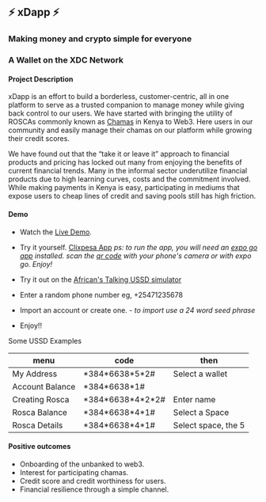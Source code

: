 ## ⚡ xDapp ⚡
### Making money and crypto simple for everyone

### A Wallet on the XDC Network 

#### Project Description

xDapp is an effort to build a borderless, customer-centric, all in one platform to serve as a trusted companion to manage money while giving back control to our users. We have started with bringing the utility of ROSCAs commonly known as [Chamas](<https://en.wikipedia.org/wiki/Chama_(investment)>) in Kenya to Web3. Here users in our community and easily manage their chamas on our platform while growing their credit scores.

We have found out that the “take it or leave it” approach to financial products and pricing has locked out many from enjoying the benefits of current financial trends. Many in the informal sector underutilize financial products due to high learning curves, costs and the commitment involved. While making payments in Kenya is easy, participating in mediums that expose users to cheap lines of credit and saving pools still has high friction.


#### Demo

- Watch the [Live Demo](https://youtu.be/_-OuI6YpsRs).

- Try it yourself. [Clixpesa App](https://expo.dev/@kachdn/xdapp?serviceType=classic&distribution=expo-go)
_ps: to run the app, you will need an [expo go app](https://expo.dev/client) installed._
  _scan the [qr code](https://expo.dev/@kachdn/xdapp?serviceType=classic&distribution=expo-go) with your phone's camera or with expo go. Enjoy!_
  
- Try it out on the [African's Talking USSD simulator](https://simulator.africastalking.com:1517/)
- Enter a random phone number eg, +25471235678
- Import an account or create one. - _to import use a 24 word seed phrase_
- Enjoy!!

Some USSD Examples

| menu            | code                  | then                |  
| --------------- | --------------------- | ------------------- | 
| My Address      | \*384\*6638\*5\*2#    | Select a wallet     | 
| Account Balance | \*384\*6638\*1#       |                     | 
| Creating Rosca  | \*384\*6638\*4\*2\*2# | Enter name          |   
| Rosca Balance   | \*384\*6638\*4\*1#    | Select a Space      | 
| Rosca Details   | \*384\*6638\*4\*1#    | Select space, the 5 | 

#### Positive outcomes

- Onboarding of the unbanked to web3.
- Interest for participating chamas.
- Credit score and credit worthiness for users.
- Financial resilience through a simple channel.

